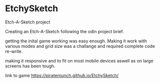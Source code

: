 # EtchySketch
Etch-A-Sketch project

Creating an Etch-A-Sketch following the odin project brief.

getting the inital game working was easy enough. Making it work with various modes and grid size was a challange and required complete code re-write.

making it responsive and to fit on most mobile devices aswell as on large screens has been tough.

link to game
https://piratemunch.github.io/EtchySketch/
